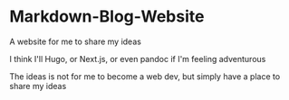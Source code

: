 # Markdown-Blog-Website
A website for me to share my ideas

I think I'll Hugo, or Next.js, or even pandoc if I'm feeling adventurous

The ideas is not for me to become a web dev, but simply have a place to share my ideas
